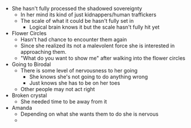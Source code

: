 - She hasn't fully processed the shadowed sovereignty
	- In her mind its kind of just kidnappers/human traffickers
	- The scale of what it could be hasn't fully set in
		- Logical brain knows it but the scale hasn't fully hit yet
- Flower Circles
	- Hasn't had chance to encounter them again
	- Since she realized its not a malevolent force she is interested in approaching them.
	- "What do you want to show me" after walking into the flower circles
- Going to Birodal
	- There is some level of nervousness to her going
		- She knows she's not going to do anything wrong
		- Just knows she has to be on her toes
	- Other people may not act right
- Broken crystal
	- She needed time to be away from it
- Amanda
	- Depending on what she wants them to do she is nervous
	- 